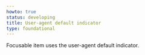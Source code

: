 ```yaml
---
howto: true
status: developing
title: User-agent default indicator
type: foundational
---
```


Focusable item uses the user-agent default indicator.
